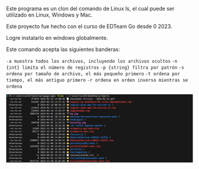 Este programa es un clon del comando de Linux ls, el cual puede ser utilizado en Linux, Windows y Mac.

Este proyecto fue hecho con el curso de EDTeam Go desde 0 2023.

Logre instalarlo en windows globalmente.

Este comando acepta las siguientes banderas:

`-a muestra todos los archivos, incluyendo los archivos ocultos`
`-n {int} limita el número de registros`
`-p {string} filtra por patrón`
`-s ordena por tamaño de archivo, el más pequeño primero`
`-t ordena por tiempo, el más antiguo primero`
`-r ordena en orden inverso mientras se ordena`


![app_files_demo](Image/demo.png)